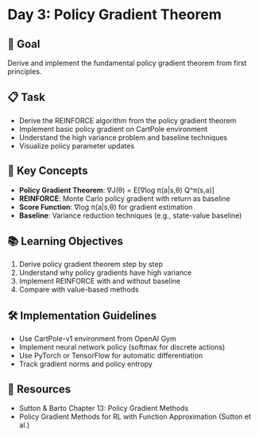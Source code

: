 # Day 3: Policy Gradient Theorem

## 🎯 Goal
Derive and implement the fundamental policy gradient theorem from first principles.

## 📋 Task
- Derive the REINFORCE algorithm from the policy gradient theorem
- Implement basic policy gradient on CartPole environment
- Understand the high variance problem and baseline techniques
- Visualize policy parameter updates

## 🔑 Key Concepts
- **Policy Gradient Theorem**: ∇J(θ) = E[∇log π(a|s,θ) Q^π(s,a)]
- **REINFORCE**: Monte Carlo policy gradient with return as baseline
- **Score Function**: ∇log π(a|s,θ) for gradient estimation
- **Baseline**: Variance reduction techniques (e.g., state-value baseline)

## 📚 Learning Objectives
1. Derive policy gradient theorem step by step
2. Understand why policy gradients have high variance
3. Implement REINFORCE with and without baseline
4. Compare with value-based methods

## 🛠️ Implementation Guidelines
- Use CartPole-v1 environment from OpenAI Gym
- Implement neural network policy (softmax for discrete actions)
- Use PyTorch or TensorFlow for automatic differentiation
- Track gradient norms and policy entropy

## 📖 Resources
- Sutton & Barto Chapter 13: Policy Gradient Methods
- Policy Gradient Methods for RL with Function Approximation (Sutton et al.) 